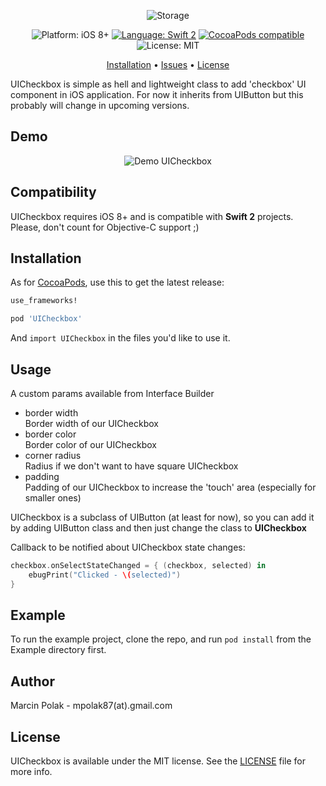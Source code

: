 <p align="center">
    <img src="https://github.com/polok/UICheckbox.Swift/blob/master/Resources/uicheckbox_logo.png" alt="Storage" />
</p>

<p align="center">
    <img src="https://img.shields.io/badge/platform-iOS%208%2B-blue.svg?style=flat" alt="Platform: iOS 8+" />
    <a href="https://developer.apple.com/swift"><img src="https://img.shields.io/badge/language-swift2-f48041.svg?style=flat" alt="Language: Swift 2" /></a>
    <a href="https://cocoapods.org/pods/Pantry"><img src="https://img.shields.io/cocoapods/v/UICheckbox.Swift.svg?style=flat" alt="CocoaPods compatible" /></a>
    <img src="http://img.shields.io/badge/license-MIT-lightgrey.svg?style=flat" alt="License: MIT" />
</p>

<p align="center">
    <a href="#installation">Installation</a>
  • <a href="https://github.com/polok/UICheckbox.Swift/issues">Issues</a>
  • <a href="#license">License</a>
</p>

UICheckbox is simple as hell and lightweight class to add 'checkbox' UI component in iOS application. For now it inherits from UIButton but this probably will change in upcoming versions.

## Demo

<p align="center">
    <img src="https://github.com/polok/UICheckbox.Swift/blob/master/Resources/uicheckbox_example.png" alt="Demo UICheckbox" />
</p>

## Compatibility

UICheckbox requires iOS 8+ and is compatible with **Swift 2** projects. Please, don't count for Objective-C support ;)

## Installation

As for [CocoaPods](https://cocoapods.org), use this to get the latest release:

```ruby
use_frameworks!

pod 'UICheckbox'
```

And `import UICheckbox` in the files you'd like to use it.

## Usage

A custom params available from Interface Builder
+ border width<br/>
    Border width of our UICheckbox
+ border color<br/>
    Border color of our UICheckbox
+ corner radius <br/>
    Radius if we don't want to have square UICheckbox
+ padding <br/>
    Padding of our UICheckbox to increase the 'touch' area (especially for smaller ones)

UICheckbox is a subclass of UIButton (at least for now), so you can add it by adding UIButton class and then just change the class to **UICheckbox**


Callback to be notified about UICheckbox state changes:

```swift
checkbox.onSelectStateChanged = { (checkbox, selected) in
    ebugPrint("Clicked - \(selected)")
}
```

## Example

To run the example project, clone the repo, and run `pod install` from the Example directory first.


## Author
Marcin Polak - mpolak87(at).gmail.com

## License

UICheckbox is available under the MIT license. See the [LICENSE](https://github.com/polok/UICheckbox.Swift/blob/master/LICENSE) file for more info.